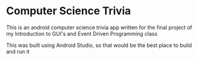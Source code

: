 # Computer Science Trivia

This is an android computer science trivia app written for the final project of my Introduction to GUI's and Event Driven Programming class

This was built using Android Studio, so that would be the best place to build and run it
